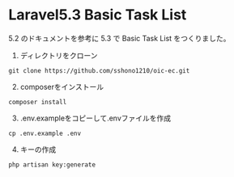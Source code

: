 # Laravel5.3 Basic Task List

5.2 のドキュメントを参考に 5.3 で Basic Task List をつくりました。

1. ディレクトリをクローン

```
git clone https://github.com/sshono1210/oic-ec.git
```

2. composerをインストール

```
composer install
```

3. .env.exampleをコピーして.envファイルを作成

```
cp .env.example .env
```

4. キーの作成

```
php artisan key:generate
```